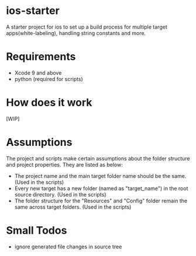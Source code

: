 # ios-starter
A starter project for ios to set up a build process for multiple target apps(white-labeling), handling string constants and more.

# Requirements
* Xcode 9 and above
* python (required for scripts)

# How does it work
[WIP]

# Assumptions
The project and scripts make certain assumptions about the folder structure and project properties. They are listed as below:
* The project name and the main target folder name should be the same. (Used in the scripts)
* Every new target has a new folder (named as "target_name") in the root source directory. (Used in the scripts)
* The folder structure for the "Resources" and "Config" folder remain the same across target folders. (Used in the scripts)


# Small Todos
* ignore generated file changes in source tree
